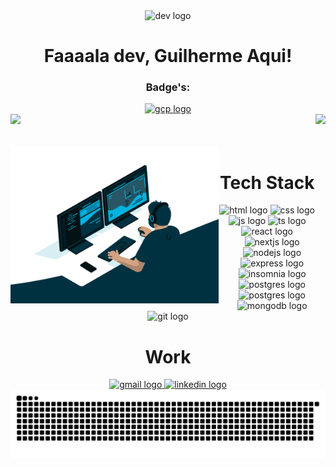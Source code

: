 <div align="center">
  <img src="https://skillicons.dev/icons?i=github" height="55" alt="dev logo" />
  <h1> Faaaala dev, Guilherme Aqui! </h1>
</div>
<div align="center">
  <h3> Badge's: </h3>
  <a href="https://www.cloudskillsboost.google/public_profiles/ac3baf49-0bac-4829-b9ab-b4b15c1a1bb4/badges/12395968">
    <img src="https://skillicons.dev/icons?i=gcp" height="45" alt="gcp logo" />
  </a>
</div>
<div>
  <img height="180em" src="https://github-readme-stats.vercel.app/api?username=devgsanches&show_icons=true&theme=tokyonight&include_all_commits=true&count_private=true" />
  <img align="right" height="180em" src="https://github-readme-stats.vercel.app/api/top-langs/?username=devgsanches&layout=compact&langs_count=16&theme=tokyonight" />
</div>
<br>
<div align="center">
  <div style="display: inline_block">
    <br>
    <img align="left" height="250" alt="coding-time" src="code.gif">
    <h1 align="center">Tech Stack</h1>
        <img src="https://skillicons.dev/icons?i=html" height="45" alt="html logo" />
    <img src="https://skillicons.dev/icons?i=css" height="45" alt="css logo" />
    <img src="https://skillicons.dev/icons?i=js" height="45" alt="js logo" />
    <img src="https://skillicons.dev/icons?i=ts" height="45" alt="ts logo" />
    <img src="https://skillicons.dev/icons?i=react" height="45" alt="react logo" />
    <img src="https://skillicons.dev/icons?i=nextjs" height="45" alt="nextjs logo" />
    <img src="https://skillicons.dev/icons?i=nodejs" height="45" alt="nodejs logo" />
    <img src="https://skillicons.dev/icons?i=express" height="45" alt="express logo" />
    <img src="https://skillicons.dev/icons?i=insomnia" height="45" alt="insomnia logo" />
    <img src="https://skillicons.dev/icons?i=mysql" height="45" alt="postgres logo" />
    <img src="https://skillicons.dev/icons?i=postgres" height="45" alt="postgres logo" />
    <img src="https://skillicons.dev/icons?i=mongodb" height="45" alt="mongodb logo" />
    <img src="https://skillicons.dev/icons?i=git" height="45" alt="git logo" />
  </div>
  <div align="center">
    <h1>Work</h1>
    <a href="mailto:guilhermesanchesdev@gmail.com">
      <img src="https://skillicons.dev/icons?i=gmail" height="45" alt="gmail logo" />
    </a>
    <a href="https://www.linkedin.com/in/guilhermesanches-dev">
      <img src="https://skillicons.dev/icons?i=linkedin" height="45" alt="linkedin logo" />
    </a>
  </div>
</div>
<picture>
  <source media="(prefers-color-scheme: dark)" srcset="https://raw.githubusercontent.com/devgsanches/devgsanches/output/github-contribution-grid-snake-dark.svg">
  <source media="(prefers-color-scheme: light)" srcset="https://raw.githubusercontent.com/devgsanches/devgsanches/output/github-contribution-grid-snake.svg">
  <img alt="github contribution grid snake animation" src="https://raw.githubusercontent.com/devgsanches/devgsanches/output/github-contribution-grid-snake.svg">
</picture>
